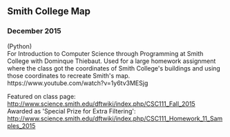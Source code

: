<h2>Smith College Map</h2>
<h3>December 2015</h3>
(Python)

<br/>
For Introduction to Computer Science through Programming at Smith College with Dominque Thiebaut.
Used for a large homework assignment where the class got the coordinates of Smith College's buildings and using those coordinates  to recreate Smith's map.
<br/>
https://www.youtube.com/watch?v=1y6tv3MESjg

Featured on class page: <br/>
http://www.science.smith.edu/dftwiki/index.php/CSC111_Fall_2015
<br/>
Awarded as 'Special Prize for Extra Filtering':<br/>
http://www.science.smith.edu/dftwiki/index.php/CSC111_Homework_11_Samples_2015
